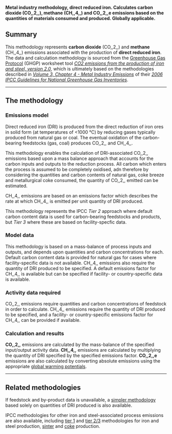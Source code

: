 **Metal industry methodology, direct reduced iron. Calculates carbon
dioxide (CO,,2,,), methane (CH,,4,,) and CO,,2,,e emissions based on the
quantities of materials consumed and produced. Globally applicable.**

## Summary

This methodology represents **carbon dioxide** (CO,,2,,) and **methane**
(CH,,4,,) emissions associated with the production of **direct reduced
iron**. The data and calculation methodology is sourced from the
[Greenhouse Gas Protocol](Greenhouse_Gas_Protocol) (GHGP) worksheet tool
*[CO2 emissions from the production of iron and steel,
version 2.0](http://www.ghgprotocol.org/files/ghgp/tools/Iron%20and%20Steel.xls)*,
which is ultimately based on the methodologies described in *[Volume 3,
Chapter 4 - Metal Industry
Emissions](http://www.ipcc-nggip.iges.or.jp/public/2006gl/pdf/3_Volume3/V3_4_Ch4_Metal_Industry.pdf)*
of their *[2006 IPCC Guidelines for National Greenhouse Gas
Inventories](http://www.ipcc-nggip.iges.or.jp/public/2006gl/index.html)*.

-----

## The methodology

### Emissions model

Direct reduced iron (DRI) is produced from the direct reduction of iron
ores in solid form (at temperatures of \<1000 °C) by reducing gases
typically produced from natural gas or coal. The eventual oxidation of
the carbon-bearing feedstocks (gas, coal) produces CO,,2,, and CH,,4,,.

This methodology enables the calculation of DRI-associated CO,,2,,
emissions based upon a mass balance approach that accounts for the
carbon inputs and outputs to the reduction process. All carbon which
enters the process is assumed to be completely oxidised, adn therefore
by considering the quantities and carbon contents of natural gas, coke
breeze and metallurgical coke consumed, the quantity of CO,,2,, emitted
can be estimated.

CH,,4,, emissions are based on an emissions factor which describes the
rate at which CH,,4,, is emitted per unit quantity of DRI produced.

This methodology represents the IPCC *Tier 2* approach where default
carbon content data is used for carbon-bearing feedstocks and products,
but *Tier 3* where these are based on facility-specfic data.

### Model data

This methodology is based on a mass-balance of process inputs and
outputs, and depends upon quantities and carbon concentrations for each.
Default carbon content data is provided for natural gas for cases where
facility-specific data is not available. CH,,4,, emissions also require
the quantity of DRI produced to be specified. A default emissions factor
for CH,,4,, is available but can be specified if facility- or
country-specific data is available.

### Activity data required

CO,,2,, emissions require quantities and carbon concentrations of
feedstock in order to calculate. CH,,4,, emissions require the quantity
of DRI produced to be specified, and a facility- or country-specific
emissions factor for CH,,4,, can be provided if available.

### Calculation and results

**CO,,2,,** emissions are calculated by the mass-balance of the
specified input/output activity data. **CH,,4,,** emissions are
calculated by multiplying the quantity of DRI specified by the specified
emissions factor. **CO,,2,,e** emissions are also calculated by
converting absolute emissions using the appropriate [global warming
potentials](Greenhouse_gases_Global_warming_potentials).

-----

## Related methodologies

If feedstock and by-product data is unavailable, a [simpler
methodology](Iron_and_steel_generic_processes) based solely on
quantities of DRI produced is also available.

IPCC methodologies for other iron and steel-associated process emissions
are also available, including [tier 1](Iron_and_steel_generic_processes)
and [tier 2/3](Iron_and_Steel) methodologies for iron and steel
production, [sinter](Iron_and_Steel_sinter) and
[coke](Iron_and_Steel_coke) production.
